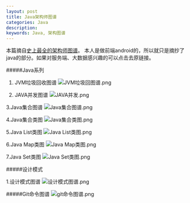 ```yaml
---
layout: post
title: Java架构师图谱
categories: Java
description: 
keywords: Java, 架构图谱
---
```


本篇摘自[史上最全的架构师图谱](http://www.jianshu.com/p/c8382065bd2b)。 本人是做前端android的，所以就只是摘抄了java的部分。如果对服务端、大数据感兴趣的可以点击去原链接。

 #####Java系列


1. JVM垃圾回收图谱
  ![JVM垃圾回图谱.png](http://upload-images.jianshu.io/upload_images/2229793-f2e57ff76fecb708.png?imageMogr2/auto-orient/strip%7CimageView2/2/w/1240)

2. JAVA并发图谱
  ![JAVA并发.png](http://upload-images.jianshu.io/upload_images/2229793-c99c2ac1f512c806.png?imageMogr2/auto-orient/strip%7CimageView2/2/w/1240)

3.Java集合图谱
![Java集合图谱.png](http://upload-images.jianshu.io/upload_images/2229793-9a10cdff6c36ea90.png?imageMogr2/auto-orient/strip%7CimageView2/2/w/1240)

4.Java集合类图
![Java集合类图.png](http://upload-images.jianshu.io/upload_images/2229793-ffa7e7b29f93e288.png?imageMogr2/auto-orient/strip%7CimageView2/2/w/1240)

5.Java List类图
![Java List类图.png](http://upload-images.jianshu.io/upload_images/2229793-51bf704acda1e632.png?imageMogr2/auto-orient/strip%7CimageView2/2/w/1240)

6.Java Map类图
![Java Map类图.png](http://upload-images.jianshu.io/upload_images/2229793-61e24f579bd7533e.png?imageMogr2/auto-orient/strip%7CimageView2/2/w/1240)

7.Java Set类图
![Java Set类图.png](http://upload-images.jianshu.io/upload_images/2229793-b200b37874ff2e3b.png?imageMogr2/auto-orient/strip%7CimageView2/2/w/1240)

#####设计模式

1.设计模式图谱
![设计模式图谱.png](http://upload-images.jianshu.io/upload_images/2229793-8aa0cae7613ec6ae.png?imageMogr2/auto-orient/strip%7CimageView2/2/w/1240)

#####Git命令图谱
![git命令图谱.png](http://upload-images.jianshu.io/upload_images/2229793-969dcc27b89e994e.png?imageMogr2/auto-orient/strip%7CimageView2/2/w/1240)